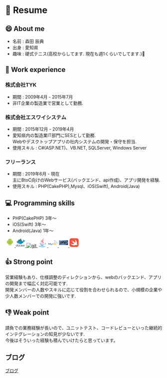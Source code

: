 # :page_facing_up: Resume
## :smile: About me
- 名前 : 森田 辰典
- 出身 : 愛知県
- 趣味 : 硬式テニス(高校からしてます. 現在も週1くらいでしてます.):tennis:

## :office: Work experience
### 株式会社TYK
- 期間 : 2009年4月 - 2015年7月
- 非IT企業の製造業で営業として勤務.

### 株式会社エスワイシステム
- 期間 : 2015年12月 - 2019年4月
- 愛知県内の製造業IT部門にSESとして勤務.  
  Webやデスクトップアプリの社内システムの開発・保守を担当.
- 使用スキル : C#(ASP.NET)、VB.NET, SQLServer, Windows Server

### フリーランス
- 期間 : 2019年6月 - 現在  
  主にBtoC向けのWebサービス(バックエンド、api作成)、アプリ開発を経験.
- 使用スキル : PHP(CakePHP),Mysql、iOS(Swift), Android(Java)

## :computer: Programming skills
- PHP(CakePHP) 3年〜
- iOS(Swift) 3年〜
- Android(Java) 1年〜  
<p align="left"> <a href="https://developer.android.com" target="_blank" rel="noreferrer"> <img src="https://raw.githubusercontent.com/devicons/devicon/master/icons/android/android-original-wordmark.svg" alt="android" width="30" height="30"/> </a> <a href="https://www.docker.com/" target="_blank" rel="noreferrer"> <img src="https://raw.githubusercontent.com/devicons/devicon/master/icons/docker/docker-original-wordmark.svg" alt="docker" width="30" height="30"/> </a> <a href="https://git-scm.com/" target="_blank" rel="noreferrer"> <img src="https://www.vectorlogo.zone/logos/git-scm/git-scm-icon.svg" alt="git" width="30" height="30"/> </a> <a href="https://www.java.com" target="_blank" rel="noreferrer"> <img src="https://raw.githubusercontent.com/devicons/devicon/master/icons/java/java-original.svg" alt="java" width="30" height="30"/> </a> <a href="https://www.mysql.com/" target="_blank" rel="noreferrer"> <img src="https://raw.githubusercontent.com/devicons/devicon/master/icons/mysql/mysql-original-wordmark.svg" alt="mysql" width="30" height="30"/> </a> <a href="https://www.php.net" target="_blank" rel="noreferrer"> <img src="https://raw.githubusercontent.com/devicons/devicon/master/icons/php/php-original.svg" alt="php" width="30" height="30"/> </a> <a href="https://developer.apple.com/swift/" target="_blank" rel="noreferrer"> <img src="https://raw.githubusercontent.com/devicons/devicon/master/icons/swift/swift-original.svg" alt="swift" width="30" height="30"/> </a> </p>

## :+1: Strong point
営業経験もあり、仕様調整のディレクションから、webのバックエンド、アプリの開発まで幅広く対応可能です.  
開発メンバーの人数やスキルに応じて役割を合わせられるので、小規模の企業や少人数メンバーでの開発に強いです.

## :-1: Weak point
請負での業務経験が長いので、ユニットテスト、コードレビューといった継続的インテグレーションの知見が少ないです.  
今後はそういった経験も積んでいけたらと思っています。

## ブログ
[ブログ](https://tatsunori-morita.com/)
